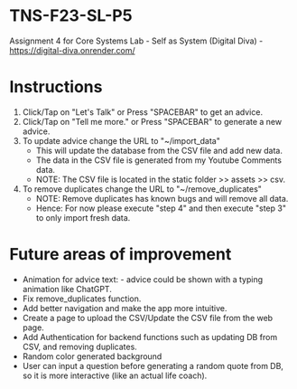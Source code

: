 # TNS-F23-SL-P5
Assignment 4 for Core Systems Lab - Self as System (Digital Diva)
	- https://digital-diva.onrender.com/

# Instructions
1) Click/Tap on "Let's Talk" or Press "SPACEBAR" to get an advice.
2) Click/Tap on "Tell me more." or Press "SPACEBAR" to generate a new advice.
3) To update advice change the URL to "~/import_data"
   	- This will update the database from the CSV file and add new data.
   	- The data in the CSV file is generated from my Youtube Comments data.
   	- NOTE: The CSV file is located in the static folder >> assets >> csv.
4) To remove duplicates change the URL to "~/remove_duplicates"
	- NOTE: Remove duplicates has known bugs and will remove all data.
	- Hence: For now please execute "step 4" and then execute "step 3" to only import fresh data.
 
# Future areas of improvement
- Animation for advice text: - advice could be shown with a typing animation like ChatGPT. 
- Fix remove_duplicates function.
- Add better navigation and make the app more intuitive.
- Create a page to upload the CSV/Update the CSV file from the web page.
- Add Authentication for backend functions such as updating DB from CSV, and removing duplicates.
- Random color generated background
- User can input a question before generating a random quote from DB, so it is more interactive (like an actual life coach).
